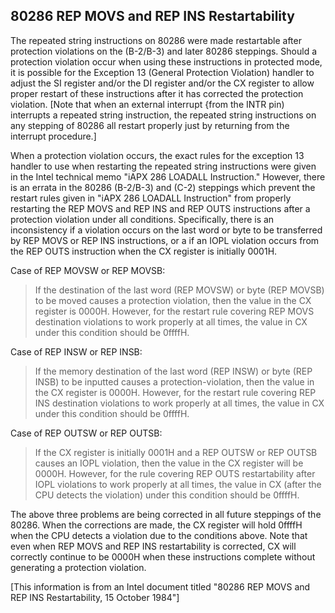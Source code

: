 80286 REP MOVS and REP INS Restartability
---

The repeated string instructions on 80286 were made restartable after protection violations on the (B-2/B-3) and
later 80286 steppings. Should a protection violation occur when using these instructions in protected mode, it is
possible for the Exception 13 (General Protection Violation) handler to adjust the SI register and/or the DI register
and/or the CX register to allow proper restart of these instructions after it has corrected the protection violation.
[Note that when an external interrupt {from the INTR pin) interrupts a repeated string instruction, the repeated
string instructions on any stepping of 80286 all restart properly just by returning from the interrupt procedure.]

When a protection violation occurs, the exact rules for the exception 13 handler to use when restarting the repeated
string instructions were given in the Intel technical memo "iAPX 286 LOADALL Instruction." However, there is an
errata in the 80286 (B-2/B-3) and (C-2) steppings which prevent the restart rules given in "iAPX 286 LOADALL Instruction"
from properly restarting the REP MOVS and REP INS and REP OUTS instructions after a protection violation under all
conditions. Specifically, there is an inconsistency if a violation occurs on the last word or byte to be transferred by
REP MOVS or REP INS instructions, or a if an IOPL violation occurs from the REP OUTS instruction when the CX register
is initially 0001H.

Case of REP MOVSW or REP MOVSB:

> If the destination of the last word (REP MOVSW) or byte (REP MOVSB) to be moved causes a protection violation,
then the value in the CX register is 0000H. However, for the restart rule covering REP MOVS destination violations
to work properly at all times, the value in CX under this condition should be 0ffffH.

Case of REP INSW or REP INSB:

> If the memory destination of the last word (REP INSW) or byte (REP INSB) to be inputted causes a protection-violation,
then the value in the CX register is 0000H. However, for the restart rule covering REP INS destination violations to work
properly at all times, the value in CX under this condition should be 0ffffH.

Case of REP OUTSW or REP OUTSB:

> If the CX register is initially 0001H and a REP OUTSW or REP OUTSB causes an IOPL violation, then the value in the CX
register will be 0000H. However, for the rule covering REP OUTS restartability after IOPL violations to work properly
at all times, the value in CX (after the CPU detects the violation) under this condition should be 0ffffH.

The above three problems are being corrected in all future steppings of the 80286. When the corrections are made, the CX
register will hold 0ffffH when the CPU detects a violation due to the conditions above. Note that even when REP MOVS and
REP INS restartability is corrected, CX will correctly continue to be 0000H when these instructions complete without generating
a protection violation.

[This information is from an Intel document titled "80286 REP MOVS and REP INS Restartability, 15 October 1984"]